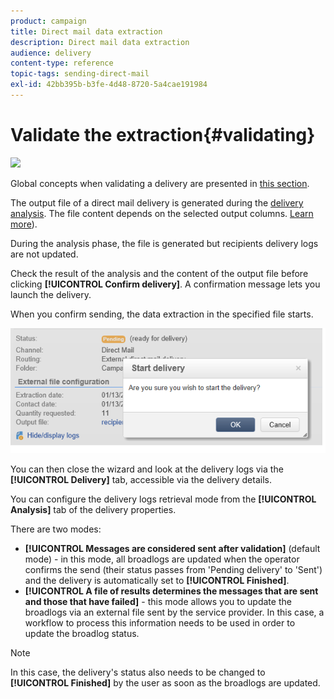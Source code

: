 ```yaml
---
product: campaign
title: Direct mail data extraction
description: Direct mail data extraction
audience: delivery
content-type: reference
topic-tags: sending-direct-mail
exl-id: 42bb395b-b3fe-4d48-8720-5a4cae191984
---
```

# Validate the extraction{#validating}

![](assets/do-not-localize/common.svg)

Global concepts when validating a delivery are presented in [this section](../steps-validating-the-delivery.md).

The output file of a direct mail delivery is generated during the [delivery analysis](../steps-validating-the-delivery.md#analyzing-the-delivery). The file content depends on the selected output columns. [Learn more](defining-the-direct-mail-content.md#extraction-file)).

During the analysis phase, the file is generated but recipients delivery logs are not updated.

Check the result of the analysis and the content of the output file before clicking **[!UICONTROL Confirm delivery]**. A confirmation message lets you launch the delivery.

When you confirm sending, the data extraction in the specified file starts.

![](../assets/s_ncs_user_postal_del_send_confirm_postal.png)

You can then close the wizard and look at the delivery logs via the **[!UICONTROL Delivery]** tab, accessible via the delivery details.

You can configure the delivery logs retrieval mode from the **[!UICONTROL Analysis]** tab of the delivery properties.

There are two modes:

* **[!UICONTROL Messages are considered sent after validation]** (default mode) - in this mode, all broadlogs are updated when the operator confirms the send (their status passes from 'Pending delivery' to 'Sent') and the delivery is automatically set to **[!UICONTROL Finished]**.
* **[!UICONTROL A file of results determines the messages that are sent and those that have failed]** - this mode allows you to update the broadlogs via an external file sent by the service provider. In this case, a workflow to process this information needs to be used in order to update the broadlog status.

>[!NOTE]
>
>In this case, the delivery's status also needs to be changed to **[!UICONTROL Finished]** by the user as soon as the broadlogs are updated.
